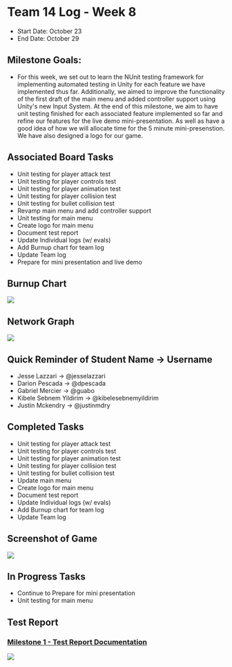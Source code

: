 # Team 14 Log - Week 8
- Start Date: October 23
- End Date: October 29

## Milestone Goals:
- For this week, we set out to learn the NUnit testing framework for implementing automated testing in Unity for each feature we have implemented thus far. Additionally, we aimed to improve the functionality of the first draft of the main menu and added controller support using Unity's new Input System. At the end of this milestone, we aim to have unit testing finished for each associated feature implemented so far and refine our features for the live demo mini-presentation. As well as have a good idea of how we will allocate time for the 5 minute mini-presenstion. We have also designed a logo for our game. 

## Associated Board Tasks
- Unit testing for player attack test
- Unit testing for player controls test
- Unit testing for player animation test
- Unit testing for player collision test
- Unit testing for bullet collision test
- Revamp main menu and add controller support
- Unit testing for main menu
- Create logo for main menu
- Document test report
- Update Individual logs (w/ evals)
- Add Burnup chart for team log
- Update Team log
- Prepare for mini presentation and live demo

## Burnup Chart
![](screenshots/burnup_chart_week8.JPG)

## Network Graph
![](screenshots/networkgraph_week8.png)

## Quick Reminder of Student Name → Username
- Jesse Lazzari → @jesselazzari
- Darion Pescada → @dpescada
- Gabriel Mercier → @guabo
- Kibele Sebnem Yildirim → @kibelesebnemyildirim
- Justin Mckendry → @justinmdry

## Completed Tasks
- Unit testing for player attack test
- Unit testing for player controls test
- Unit testing for player animation test
- Unit testing for player collision test
- Unit testing for bullet collision test
- Update main menu
- Create logo for main menu
- Document test report
- Update Individual logs (w/ evals)
- Add Burnup chart for team log
- Update Team log

## Screenshot of Game

![](screenshots/game_screenshot.PNG)

## In Progress Tasks
- Continue to Prepare for mini presentation
- Unit testing for main menu

## Test Report 
### [Milestone 1 - Test Report Documentation](tests/Test_log.md)
![](screenshots/week8_task_jesse1.JPG)
